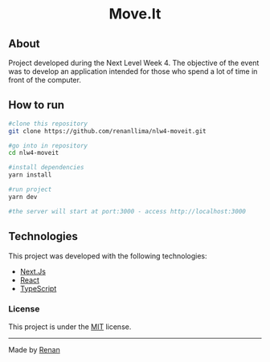 
<h1 style="text-align: center"> Move.It </h1>

<h2> About </h2>

Project developed during the Next Level Week 4. The objective of the event was to develop an application
intended for those who spend a lot of time in front of the computer.

<h2> How to run </h2> 

```bash
#clone this repository
git clone https://github.com/renanllima/nlw4-moveit.git

#go into in repository
cd nlw4-moveit

#install dependencies
yarn install

#run project
yarn dev

#the server will start at port:3000 - access http://localhost:3000
```

<h2> Technologies </h2>

This project was developed with the following technologies:

- [Next.Js](https://nextjs.org/)
- [React](https://reactjs.org/)
- [TypeScript](https://www.typescriptlang.org/)

### License
This project is under the [MIT](https://github.com/renanllima/nlw4-moveit/blob/main/LICENSE) license.

---

Made by [Renan](https://github.com/renanconst)
